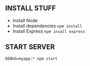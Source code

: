 ## INSTALL STUFF

- Install Node
- Install dependencies ```npm install```
- Install Express ```npm insall express```

## START SERVER

```DEBUG=myapp:* npm start```